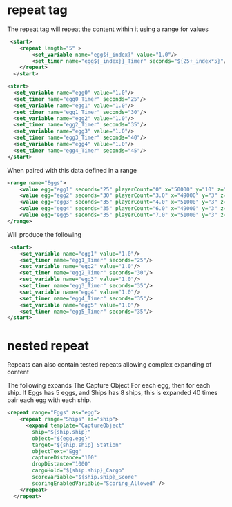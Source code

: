 # repeat tag
The repeat tag will repeat the content within it using a range for values

``` xml
 <start>
    <repeat length="5" >
        <set_variable name="egg${_index}" value="1.0"/>
        <set_timer name="egg${_index}}_Timer" seconds="${25+_index*5}"/>
    </repeat>
  </start>
```

``` xml
<start>
  <set_variable name="egg0" value="1.0"/>
  <set_timer name="egg0_Timer" seconds="25"/>
  <set_variable name="egg1" value="1.0"/>
  <set_timer name="egg1_Timer" seconds="30"/>
  <set_variable name="egg2" value="1.0"/>
  <set_timer name="egg2_Timer" seconds="35"/>
  <set_variable name="egg3" value="1.0"/>
  <set_timer name="egg3_Timer" seconds="40"/>
  <set_variable name="egg4" value="1.0"/>
  <set_timer name="egg4_Timer" seconds="45"/>
</start>
```


When paired with this data defined in a range

```xml
<range name="Eggs">
    <value egg="egg1" seconds="25" playerCount="0" x="50000" y="10" z="5000" />
    <value egg="egg2" seconds="30" playerCount="3.0" x="49000" y="3" z="49000" />
    <value egg="egg3" seconds="35" playerCount="4.0" x="51000" y="3" z="51000" />
    <value egg="egg4" seconds="35" playerCount="6.0" x="49000" y="3" z="5100" />
    <value egg="egg5" seconds="35" playerCount="7.0" x="51000" y="3" z="49000" />
</range>
```

Will produce the following

```xml
 <start>
    <set_variable name="egg1" value="1.0"/>
    <set_timer name="egg1_Timer" seconds="25"/>
    <set_variable name="egg2" value="1.0"/>
    <set_timer name="egg2_Timer" seconds="30"/>    
    <set_variable name="egg3" value="1.0"/>
    <set_timer name="egg3_Timer" seconds="35"/>
    <set_variable name="egg4" value="1.0"/>
    <set_timer name="egg4_Timer" seconds="35"/>
    <set_variable name="egg5" value="1.0"/>
    <set_timer name="egg5_Timer" seconds="35"/>
</start>
```

# nested repeat
Repeats can also contain tested repeats allowing complex expanding of content

The following expands The Capture Object For each egg, then for each ship.
If Eggs has 5 eggs, and Ships has 8 ships, this is expanded 40 times pair each egg with each ship.

``` xml
<repeat range="Eggs" as="egg">
    <repeat range="Ships" as="ship">
      <expand template="CaptureObject"
        ship="${ship.ship}"
        object="${egg.egg}"
        target="${ship.ship} Station"
        objectText="Egg"
        captureDistance="100"
        dropDistance="1000"
        cargoHold="${ship.ship}_Cargo"
        scoreVariable="${ship.ship}_Score"
        scoringEnabledVariable="Scoring_Allowed" />
    </repeat>
  </repeat>
```


